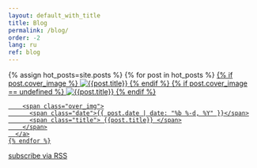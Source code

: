 ```yaml
---
layout: default_with_title
title: Blog
permalink: /blog/
order: -2
lang: ru
ref: blog
---
```


<div class="home">

  <div class="hot_block items_in_3">
    <!--{% assign hot_posts=site.posts | where: "hot", "true" %}-->
    {% assign hot_posts=site.posts %}
    {% for post in hot_posts %}
      <a class="hot_post" href="{{ post.url | prepend: site.baseurl }}" style="{{ post.cover_image | prepend: site.post_assets_url }}">
        {% if post.cover_image %}
          <span class="img">
            <img alt="{{post.title}}" src="{{ post.cover_image | prepend: site.post_assets_url }}">
          </span>
        {% endif %}
        {% if post.cover_image == undefined %}
          <span class="img">
            <img alt="{{post.title}}" src="{{ site.post_cover_placeholder }}">
          </span>
        {% endif %}

        <span class="over_img">
          <span class="date">{{ post.date | date: "%b %-d, %Y" }}</span>
          <span class="title"> {{post.title}} </span>
        </span>
      </a>
    {% endfor %}
  </div>

  <p class="rss-subscribe">subscribe <a href="{{ "/feed.xml" | prepend: site.baseurl }}">via RSS</a></p>

</div>

